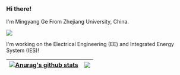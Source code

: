 ### Hi there!

I'm Mingyang Ge From Zhejiang University, China. 

![](https://komarev.com/ghpvc/?username=your-github-username)

I'm working on the Electrical Engineering (EE) and Integrated Energy System (IES)!

<!-- [![Dirreke's GitHub stats](https://github-readme-stats.vercel.app/api?username=Dirreke&count_private=true&show_icons=true&theme=radical&bg_color=30,e96443,904e95&title_color=fff&text_color=fff&include_all_commits=true)](https://github.com/anuraghazra/github-readme-stats)
 
[![Top Langs](https://github-readme-stats.vercel.app/api/top-langs/?username=Dirreke&count_private=true)](https://github.com/anuraghazra/github-readme-stats) -->

| <a href="https://github.com/anuraghazra/github-readme-stats"><img align="center" src="https://github-readme-stats.vercel.app/api?username=Dirreke&count_private=true&show_icons=true&theme=radical&bg_color=30,e96443,904e95&title_color=fff&text_color=fff&include_all_commits=true" alt="Anurag's github stats" /></a> | <a href="https://github.com/anuraghazra/github-readme-stats"><img align="center" src="https://github-readme-stats.vercel.app/api/top-langs/?username=Dirreke&count_private=true&layout=compact&hide_border=true" /></a> |
| ------------- | ------------- |
